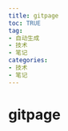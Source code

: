 ```yaml
---
title: gitpage
toc: TRUE
tag:
- 自动生成
- 技术
- 笔记
categories:
- 技术
- 笔记
---
```

<h1 id="gitpage">gitpage</h1>
